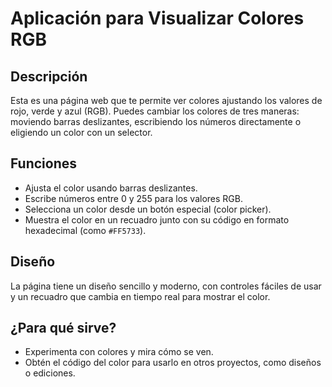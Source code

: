 # Aplicación para Visualizar Colores RGB

## Descripción
Esta es una página web que te permite ver colores ajustando los valores de rojo, verde y azul (RGB). Puedes cambiar los colores de tres maneras: moviendo barras deslizantes, escribiendo los números directamente o eligiendo un color con un selector.

## Funciones
- Ajusta el color usando barras deslizantes.
- Escribe números entre 0 y 255 para los valores RGB.
- Selecciona un color desde un botón especial (color picker).
- Muestra el color en un recuadro junto con su código en formato hexadecimal (como `#FF5733`).

## Diseño
La página tiene un diseño sencillo y moderno, con controles fáciles de usar y un recuadro que cambia en tiempo real para mostrar el color.

## ¿Para qué sirve?
- Experimenta con colores y mira cómo se ven.
- Obtén el código del color para usarlo en otros proyectos, como diseños o ediciones.


